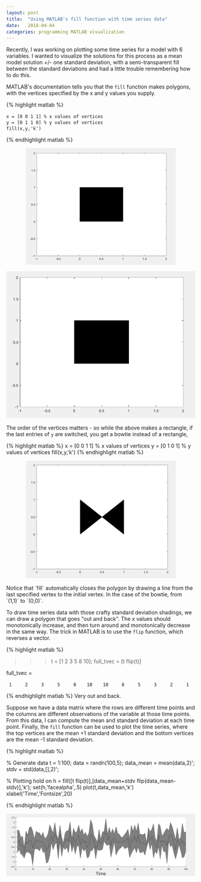 ```yaml
---
layout: post
title:  "Using MATLAB's fill function with time series data"
date:   2018-04-04 
categories: programming MATLAB visualization 
---
```


Recently, I was working on plotting some time series for a model with 6 variables. I wanted to visualize the solutions for this process as a mean model solution +/- one standard deviation, with a semi-transparent fill between the standard deviations and had a little trouble remembering how to do this. 

MATLAB's documentation tells you that the `fill` function makes polygons, with the vertices specified by the x and y values you supply. 

{% highlight matlab %}
```{#mycode .matlab .numberLines startFrom="1"}
x = [0 0 1 1] % x values of vertices
y = [0 1 1 0] % y values of vertices 
fill(x,y,'k')
```
{% endhighlight matlab %}
<p align="center">
<img  src="/assets/rectangle.png" alt="rectangle" style="width: 400px" />
</p>


![nah homey this is a mfing caption](../assets/rectangle.png)



The order of the vertices matters - so while the above makes a rectangle, if the last entries of `y` are switched, you get a bowtie instead of a rectangle, 

{% highlight matlab %}
x = [0 0 1 1] %  x values of vertices
y = [0 1 0 1] %  y values of vertices
fill(x,y,'k')
{% endhighlight matlab %}
<p align="center">
<img  src="/assets/bowtie.png" alt="bowtie" style="width: 400px" />
</p>
Notice that `fill` automatically closes the polygon by drawing a line from the last specified vertex to the initial vertex. In the case of the bowtie, from `(1,1)` to `(0,0)`. 

To draw time series data with those crafty standard deviation shadings, we can draw a polygon that goes "out and back".  The x values should monotonically increase, and then turn around and monotonically decrease in the same way. The trick in MATLAB is to use the 
`flip` function, which reverses a vector. 

{% highlight matlab %}
>>> t = [1 2 3 5 8 10];
>>> full_tvec = [t flip(t)]

full_tvec =

     1     2     3     5     8    10    10     8     5     3     2     1

{% endhighlight matlab %}
Very out and back. 

Suppose we have a data matrix where the rows are different time points and the columns are different observations of the variable at those time points.  
From this data, I can compute the mean and standard deviation at each time point. 
Finally, the `fill` function can be used to plot the time series, where the top vertices are the mean +1 standard deviation and the bottom vertices are the mean -1 standard deviation. 

{% highlight matlab %}

% Generate data
t = 1:100;
data = randn(100,5);
data_mean = mean(data,2)';
stdv = std(data,[],2)';

% Plotting
hold on
h = fill([t flip(t)],[data_mean+stdv flip(data_mean-stdv)],'k');
set(h,'facealpha',.5)
plot(t,data_mean,'k')
xlabel('Time','Fontsize',20)

{% endhighlight matlab %}
<p align="center">
<img  src="/assets/time_series.png" alt="the trump bump" style="width: 800px" />
</p>

